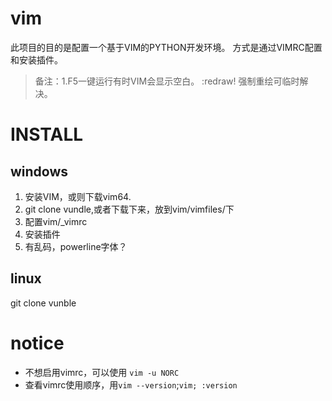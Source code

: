 # vim
此项目的目的是配置一个基于VIM的PYTHON开发环境。
方式是通过VIMRC配置和安装插件。

>备注：1.F5一键运行有时VIM会显示空白。 :redraw! 强制重绘可临时解决。
# INSTALL
## windows
1. 安装VIM，或则下载vim64.
2. git clone vundle,或者下载下来，放到vim/vimfiles/下
3. 配置vim/_vimrc 
4. 安装插件
5. 有乱码，powerline字体？
## linux
git clone vunble
# notice
- 不想启用vimrc，可以使用 `vim -u NORC`
- 查看vimrc使用顺序，用`vim --version`;`vim; :version`
